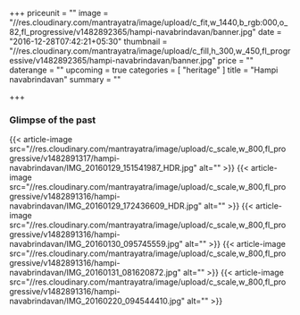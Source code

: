+++
priceunit = ""
image = "//res.cloudinary.com/mantrayatra/image/upload/c_fit,w_1440,b_rgb:000,o_82,fl_progressive/v1482892365/hampi-navabrindavan/banner.jpg"
date = "2016-12-28T07:42:21+05:30"
thumbnail = "//res.cloudinary.com/mantrayatra/image/upload/c_fill,h_300,w_450,fl_progressive/v1482892365/hampi-navabrindavan/banner.jpg"
price = ""
daterange = ""
upcoming = true
categories = [
  "heritage"
]
title = "Hampi navabrindavan"
summary = ""

+++

### Glimpse of the past
{{< article-image src="//res.cloudinary.com/mantrayatra/image/upload/c_scale,w_800,fl_progressive/v1482891317/hampi-navabrindavan/IMG_20160129_151541987_HDR.jpg" alt="" >}}
{{< article-image src="//res.cloudinary.com/mantrayatra/image/upload/c_scale,w_800,fl_progressive/v1482891316/hampi-navabrindavan/IMG_20160129_172436609_HDR.jpg" alt="" >}}
{{< article-image src="//res.cloudinary.com/mantrayatra/image/upload/c_scale,w_800,fl_progressive/v1482891316/hampi-navabrindavan/IMG_20160130_095745559.jpg" alt="" >}}
{{< article-image src="//res.cloudinary.com/mantrayatra/image/upload/c_scale,w_800,fl_progressive/v1482891316/hampi-navabrindavan/IMG_20160131_081620872.jpg" alt="" >}}
{{< article-image src="//res.cloudinary.com/mantrayatra/image/upload/c_scale,w_800,fl_progressive/v1482891316/hampi-navabrindavan/IMG_20160220_094544410.jpg" alt="" >}}
